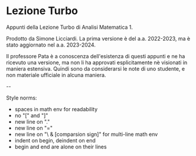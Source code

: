Lezione Turbo
=============

Appunti della Lezione Turbo di Analisi Matematica 1. 

Prodotto da Simone Licciardi. La prima versione è del a.a. 2022-2023, ma è stato aggiornato nel a.a. 2023-2024.

Il professore Pata è a conoscenza dell'esistenza di questi appunti e ne ha ricevuto una versione, ma non li ha approvati esplicitamente nè visionati in maniera estensiva. Quindi sono da considerarsi le note di uno studente, e non materiale ufficiale in alcuna maniera.


--

Style norms:
- spaces in math env for readability
- no "\[" and "\]"
- new line on "."
- new line on "="
- new line on "\\ & [comparsion sign]" for multi-line math env
- indent on begin, deindent on end
- begin and end are alone on their lines
